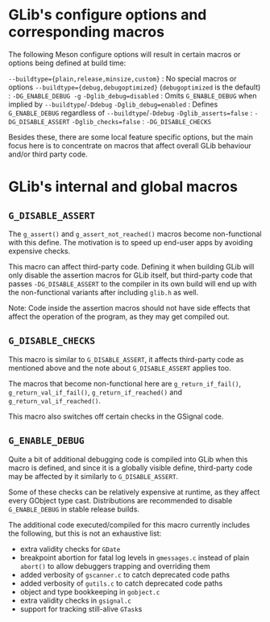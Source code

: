 GLib's configure options and corresponding macros
=================================================

The following Meson configure options will result in certain macros or options
being defined at build time:

`--buildtype={plain,release,minsize,custom}`
 : No special macros or options
`--buildtype={debug,debugoptimized}` (`debugoptimized` is the default)
 : `-DG_ENABLE_DEBUG -g`
`-Dglib_debug=disabled`
 : Omits `G_ENABLE_DEBUG` when implied by `--buildtype`/`-Ddebug`
`-Dglib_debug=enabled`
 : Defines `G_ENABLE_DEBUG` regardless of `--buildtype`/`-Ddebug`
`-Dglib_asserts=false`
 : `-DG_DISABLE_ASSERT`
`-Dglib_checks=false`
 : `-DG_DISABLE_CHECKS`

Besides these, there are some local feature specific options, but the main
focus here is to concentrate on macros that affect overall GLib behaviour
and/or third party code.


GLib's internal and global macros
=================================

`G_DISABLE_ASSERT`
---

The `g_assert()` and `g_assert_not_reached()` macros become non-functional
with this define. The motivation is to speed up end-user apps by
avoiding expensive checks.

This macro can affect third-party code. Defining it when building GLib
will only disable the assertion macros for GLib itself, but third-party code
that passes `-DG_DISABLE_ASSERT` to the compiler in its own build
will end up with the non-functional variants after including `glib.h`
as well.

Note: Code inside the assertion macros should not have side effects
that affect the operation of the program, as they may get compiled out.

`G_DISABLE_CHECKS`
---

This macro is similar to `G_DISABLE_ASSERT`, it affects third-party
code as mentioned above and the note about `G_DISABLE_ASSERT` applies
too.

The macros that become non-functional here are `g_return_if_fail()`,
`g_return_val_if_fail()`, `g_return_if_reached()` and
`g_return_val_if_reached()`.

This macro also switches off certain checks in the GSignal code.

`G_ENABLE_DEBUG`
---

Quite a bit of additional debugging code is compiled into GLib when this
macro is defined, and since it is a globally visible define, third-party code
may be affected by it similarly to `G_DISABLE_ASSERT`.

Some of these checks can be relatively expensive at runtime, as they affect
every GObject type cast. Distributions are recommended to disable
`G_ENABLE_DEBUG` in stable release builds.

The additional code executed/compiled for this macro currently includes the
following, but this is not an exhaustive list:
 - extra validity checks for `GDate`
 - breakpoint abortion for fatal log levels in `gmessages.c` instead of
   plain `abort()` to allow debuggers trapping and overriding them
 - added verbosity of `gscanner.c` to catch deprecated code paths
 - added verbosity of `gutils.c` to catch deprecated code paths
 - object and type bookkeeping in `gobject.c`
 - extra validity checks in `gsignal.c`
 - support for tracking still-alive `GTask`s
